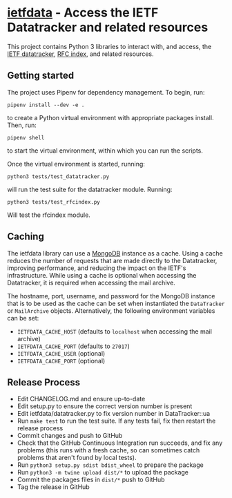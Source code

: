 [ietfdata](https://github.com/glasgow-ipl/ietfdata) - Access the IETF Datatracker and related resources
=============================================================

This project contains Python 3 libraries to interact with, and
access, the [IETF datatracker](https://datatracker.ietf.org), 
[RFC index](https://www.rfc-editor.org), and related resources.


Getting started
---------------

The project uses Pipenv for dependency management. To begin, run:
```~~~~~~~~
pipenv install --dev -e .
```
to create a Python virtual environment with appropriate packages install.
Then, run:
```~~~~~~~~
pipenv shell
```
to start the virtual environment, within which you can run the scripts.

Once the virtual environment is started, running:
```~~~~~~~~
python3 tests/test_datatracker.py 
```
will run the test suite for the datatracker module. Running:
```~~~~~~~~
python3 tests/test_rfcindex.py
```
Will test the rfcindex module.


Caching
-------

The ietfdata library can use a
[MongoDB](https://docs.mongodb.com/manual/administration/install-community/)
instance as a cache. Using a cache reduces the number of requests that are made
directly to the Datatracker, improving performance, and reducing the impact on
the IETF's infrastructure. While using a cache is optional when accessing the
Datatracker, it is required when accessing the mail archive.

The hostname, port, username, and password for the MongoDB instance that is to
be used as the cache can be set when instantiated the `DataTracker` or
`MailArchive` objects. Alternatively, the following environment variables can be
set:
- `IETFDATA_CACHE_HOST` (defaults to `localhost` when accessing the mail archive)
- `IETFDATA_CACHE_PORT` (defaults to `27017`)
- `IETFDATA_CACHE_USER` (optional)
- `IETFDATA_CACHE_PORT` (optional)

Release Process
---------------

- Edit CHANGELOG.md and ensure up-to-date
- Edit setup.py to ensure the correct version number is present
- Edit ietfdata/datatracker.py to fix version number in DataTracker::ua
- Run `make test` to run the test suite. If any tests fail, fix then
  restart the release process
- Commit changes and push to GitHub
- Check that the GitHub Continuous Integration run succeeds, and fix 
  any problems (this runs with a fresh cache, so can sometimes catch
  problems that aren't found by local tests).
- Run `python3 setup.py sdist bdist_wheel` to prepare the package
- Run `python3 -m twine upload dist/*` to upload the package
- Commit the packages files in `dist/*` push to GitHub
- Tag the release in GitHub
